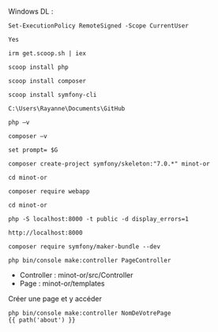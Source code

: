 Windows DL :
```
Set-ExecutionPolicy RemoteSigned -Scope CurrentUser

Yes

irm get.scoop.sh | iex

scoop install php

scoop install composer

scoop install symfony-cli

C:\Users\Rayanne\Documents\GitHub

```


```
php –v

composer –v

set prompt= $G

composer create-project symfony/skeleton:"7.0.*" minot-or

cd minot-or

composer require webapp

cd minot-or

php -S localhost:8000 -t public -d display_errors=1

http://localhost:8000

composer require symfony/maker-bundle --dev

php bin/console make:controller PageController
```

- Controller : minot-or/src/Controller
- Page : minot-or/templates

Créer une page et y accéder
```
php bin/console make:controller NomDeVotrePage
{{ path('about') }}
```
